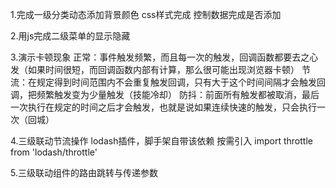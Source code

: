 1.完成一级分类动态添加背景颜色
    css样式完成
    控制数据完成是否添加

2.用js完成二级菜单的显示隐藏


3.演示卡顿现象
    正常：事件触发频繁，而且每一次的触发，回调函数都要去之心发（如果时间很短，而回调函数内部有计算，那么很可能出现浏览器卡顿）
    节流：在规定得到时间范围内不会重复触发回调，只有大于这个时间间隔才会触发回调，把频繁触发变为少量触发（技能冷却）
    防抖：前面所有触发都被取消，最后一次执行在规定的时间之后才会触发，也就是说如果连续快速的触发，只会执行一次（回城）


4.三级联动节流操作
    lodash插件，脚手架自带该依赖
    按需引入 import throttle from 'lodash/throttle'


5.三级联动组件的路由跳转与传递参数
    